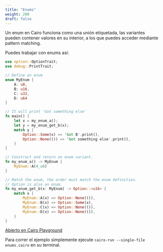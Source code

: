 ```yaml
---
title: "Enums"
weight: 200
draft: false
---
```


Un enum en Cairo funciona como una unión etiquetada, las variantes pueden contener valores en su interior, a los que puedes acceder mediante pattern matching.

Puedes trabajar con enums así:

```rust {.codebox}
use option::OptionTrait;
use debug::PrintTrait;

// Define an enum
enum MyEnum {
    A: u8,
    B: u16,
    C: u32,
    D: u64
}

// It will print 'Got something else'
fn main() {
    let x = my_enum_a();
    let y = my_enum_get_b(x);
    match y {
        Option::Some(x) => 'Got B'.print(),
        Option::None(()) => 'Got something else'.print(),
    } 
}

// Construct and return an enum variant.
fn my_enum_a() -> MyEnum {
    MyEnum::A(4_u8)
}

// Match the enum, the order must match the enum definition.
// Option is also an enum.
fn my_enum_get_b(x: MyEnum) -> Option::<u16> {
    match x {
        MyEnum::A(x) => Option::None(()),
        MyEnum::B(x) => Option::Some(x),
        MyEnum::C(x) => Option::None(()),
        MyEnum::D(x) => Option::None(()),
    }
}
```

[Abierto en Cairo Playground](<https://cairovm.codes/?codeType=Cairo&code=%27use%20optionkWTrait0use%20debugkPr!tTrait0ZDef!e5qenum%20YRAJu8LBJu16LCJu32LDJu64q)qZIKwill%20pr!KUqfn%20ma!XRleKx9VaX0~leKy9Vget_bF%7D0~mHyR~WkSomeFj%22GoKB%22.pr!tXL~*jU.pr!tXL)%20q)qZConstrucKand%20return5%20variant.qfnVaX%20-7YRYkA%7B4_u8%7Dq)qZMHtheQ%2C%20the%20order%20musKmHtheQ%20def!ition.ZW%20is%20also5.qfnVget_bFJY%7D%20-7Wk%3Cu16%3ERmHxR~YkAz~YkBFjWkSomeF%7DL~YkCz~YkDz)q)%27~%20%20%20%20zFj*%7DLq%5Cnk%3A%3Aj%7D97Zq%2F%2F%20YMyEnumX%7B%7DWOptionV%20my_enum_U%22GoKsometh!g%20else%22R%20(q~Q%20enumL%2Cq~Kt%20J%3A%20Hatch%20F%7Bx9%20%3D7%3E%205%20anQ0%3Bq*WkNone%7BX!in%01!*0579FHJKLQRUVWXYZjkqz~_>)

Para correr el ejemplo simplemente ejecute `cairo-run --single-file enums.cairo` en su terminal.
